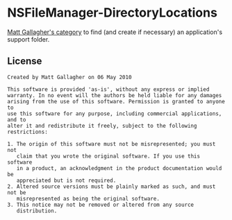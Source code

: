 NSFileManager-DirectoryLocations
================================

[Matt Gallagher&#39;s category](http://cocoawithlove.com/2010/05/finding-or-creating-application-support.html) to find (and create if necessary) an application&#39;s support folder.


License
-------

    Created by Matt Gallagher on 06 May 2010
    
    This software is provided 'as-is', without any express or implied
    warranty. In no event will the authors be held liable for any damages
    arising from the use of this software. Permission is granted to anyone to
    use this software for any purpose, including commercial applications, and to
    alter it and redistribute it freely, subject to the following restrictions:
    
    1. The origin of this software must not be misrepresented; you must not
       claim that you wrote the original software. If you use this software
       in a product, an acknowledgment in the product documentation would be
       appreciated but is not required.
    2. Altered source versions must be plainly marked as such, and must not be
       misrepresented as being the original software.
    3. This notice may not be removed or altered from any source
       distribution.

